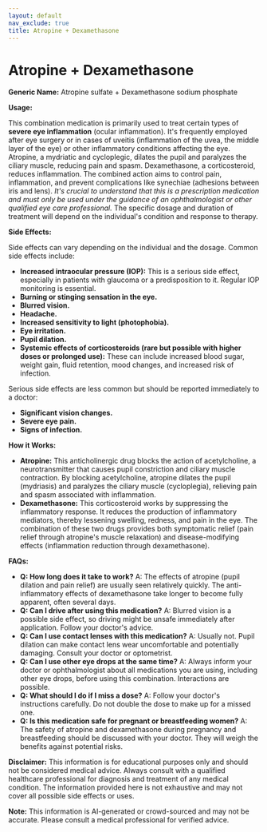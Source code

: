 ```yaml
---
layout: default
nav_exclude: true
title: Atropine + Dexamethasone
---
```


# Atropine + Dexamethasone

**Generic Name:** Atropine sulfate + Dexamethasone sodium phosphate

**Usage:**

This combination medication is primarily used to treat certain types of **severe eye inflammation** (ocular inflammation).  It's frequently employed after eye surgery or in cases of uveitis (inflammation of the uvea, the middle layer of the eye) or other inflammatory conditions affecting the eye.  Atropine, a mydriatic and cycloplegic, dilates the pupil and paralyzes the ciliary muscle, reducing pain and spasm. Dexamethasone, a corticosteroid, reduces inflammation.  The combined action aims to control pain, inflammation, and prevent complications like synechiae (adhesions between iris and lens).  *It's crucial to understand that this is a prescription medication and must only be used under the guidance of an ophthalmologist or other qualified eye care professional.* The specific dosage and duration of treatment will depend on the individual's condition and response to therapy.

**Side Effects:**

Side effects can vary depending on the individual and the dosage.  Common side effects include:

* **Increased intraocular pressure (IOP):** This is a serious side effect, especially in patients with glaucoma or a predisposition to it. Regular IOP monitoring is essential.
* **Burning or stinging sensation in the eye.**
* **Blurred vision.**
* **Headache.**
* **Increased sensitivity to light (photophobia).**
* **Eye irritation.**
* **Pupil dilation.**
* **Systemic effects of corticosteroids (rare but possible with higher doses or prolonged use):** These can include increased blood sugar, weight gain, fluid retention, mood changes, and increased risk of infection.

Serious side effects are less common but should be reported immediately to a doctor:

* **Significant vision changes.**
* **Severe eye pain.**
* **Signs of infection.**

**How it Works:**

* **Atropine:** This anticholinergic drug blocks the action of acetylcholine, a neurotransmitter that causes pupil constriction and ciliary muscle contraction. By blocking acetylcholine, atropine dilates the pupil (mydriasis) and paralyzes the ciliary muscle (cycloplegia), relieving pain and spasm associated with inflammation.
* **Dexamethasone:** This corticosteroid works by suppressing the inflammatory response. It reduces the production of inflammatory mediators, thereby lessening swelling, redness, and pain in the eye. The combination of these two drugs provides both symptomatic relief (pain relief through atropine's muscle relaxation) and disease-modifying effects (inflammation reduction through dexamethasone).

**FAQs:**

* **Q: How long does it take to work?** A: The effects of atropine (pupil dilation and pain relief) are usually seen relatively quickly.  The anti-inflammatory effects of dexamethasone take longer to become fully apparent, often several days.
* **Q: Can I drive after using this medication?** A:  Blurred vision is a possible side effect, so driving might be unsafe immediately after application. Follow your doctor's advice.
* **Q: Can I use contact lenses with this medication?** A: Usually not.  Pupil dilation can make contact lens wear uncomfortable and potentially damaging.  Consult your doctor or optometrist.
* **Q: Can I use other eye drops at the same time?** A:  Always inform your doctor or ophthalmologist about all medications you are using, including other eye drops, before using this combination.  Interactions are possible.
* **Q: What should I do if I miss a dose?** A:  Follow your doctor's instructions carefully.  Do not double the dose to make up for a missed one.
* **Q:  Is this medication safe for pregnant or breastfeeding women?** A:  The safety of atropine and dexamethasone during pregnancy and breastfeeding should be discussed with your doctor.  They will weigh the benefits against potential risks.


**Disclaimer:** This information is for educational purposes only and should not be considered medical advice.  Always consult with a qualified healthcare professional for diagnosis and treatment of any medical condition.  The information provided here is not exhaustive and may not cover all possible side effects or uses.


**Note:** This information is AI-generated or crowd-sourced and may not be accurate. Please consult a medical professional for verified advice.